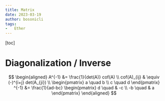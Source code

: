 ```yaml
---
title: Matrix
date: 2023-03-19
author: bosonicli
tags:
-   Ether
---
```


[toc]

# Diagonalization / Inverse

$$
\begin{aligned}
    A^{-1} &= \frac{1}{det(A)} cof(A)   \\
    cof(A)_{ij} & \equiv (-)^{i+j} det(A_{ji})  \\
    \begin{pmatrix}
        a \quad b \\
        c \quad d
    \end{pmatrix}
    ^{-1} &=
    \frac{1}{ad-bc}
    \begin{pmatrix}
        d \quad & -c  \\
        -b \quad & a
    \end{pmatrix}
\end{aligned}
$$
